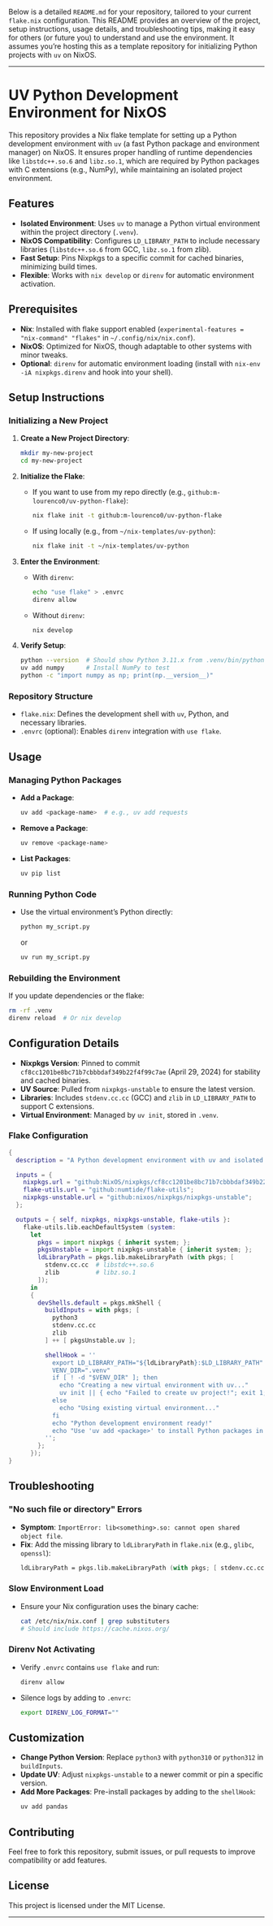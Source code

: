 Below is a detailed `README.md` for your repository, tailored to your current `flake.nix` configuration. This README provides an overview of the project, setup instructions, usage details, and troubleshooting tips, making it easy for others (or future you) to understand and use the environment. It assumes you’re hosting this as a template repository for initializing Python projects with `uv` on NixOS.

---

# UV Python Development Environment for NixOS

This repository provides a Nix flake template for setting up a Python development environment with `uv` (a fast Python package and environment manager) on NixOS. It ensures proper handling of runtime dependencies like `libstdc++.so.6` and `libz.so.1`, which are required by Python packages with C extensions (e.g., NumPy), while maintaining an isolated project environment.

## Features
- **Isolated Environment**: Uses `uv` to manage a Python virtual environment within the project directory (`.venv`).
- **NixOS Compatibility**: Configures `LD_LIBRARY_PATH` to include necessary libraries (`libstdc++.so.6` from GCC, `libz.so.1` from zlib).
- **Fast Setup**: Pins Nixpkgs to a specific commit for cached binaries, minimizing build times.
- **Flexible**: Works with `nix develop` or `direnv` for automatic environment activation.

## Prerequisites
- **Nix**: Installed with flake support enabled (`experimental-features = "nix-command" "flakes"` in `~/.config/nix/nix.conf`).
- **NixOS**: Optimized for NixOS, though adaptable to other systems with minor tweaks.
- **Optional**: `direnv` for automatic environment loading (install with `nix-env -iA nixpkgs.direnv` and hook into your shell).

## Setup Instructions

### Initializing a New Project
1. **Create a New Project Directory**:
   ```bash
   mkdir my-new-project
   cd my-new-project
   ```

2. **Initialize the Flake**:
   - If you want to use from my repo directly (e.g., `github:m-lourenco0/uv-python-flake`):
     ```bash
     nix flake init -t github:m-lourenco0/uv-python-flake
     ```
   - If using locally (e.g., from `~/nix-templates/uv-python`):
     ```bash
     nix flake init -t ~/nix-templates/uv-python
     ```

3. **Enter the Environment**:
   - With `direnv`:
     ```bash
     echo "use flake" > .envrc
     direnv allow
     ```
   - Without `direnv`:
     ```bash
     nix develop
     ```

4. **Verify Setup**:
   ```bash
   python --version  # Should show Python 3.11.x from .venv/bin/python
   uv add numpy      # Install NumPy to test
   python -c "import numpy as np; print(np.__version__)"
   ```

### Repository Structure
- `flake.nix`: Defines the development shell with `uv`, Python, and necessary libraries.
- `.envrc` (optional): Enables `direnv` integration with `use flake`.

## Usage

### Managing Python Packages
- **Add a Package**:
  ```bash
  uv add <package-name>  # e.g., uv add requests
  ```
- **Remove a Package**:
  ```bash
  uv remove <package-name>
  ```
- **List Packages**:
  ```bash
  uv pip list
  ```

### Running Python Code
- Use the virtual environment’s Python directly:
  ```bash
  python my_script.py
  ```
  or
  ```bash
  uv run my_script.py
  ```

### Rebuilding the Environment
If you update dependencies or the flake:
```bash
rm -rf .venv
direnv reload  # Or nix develop
```

## Configuration Details
- **Nixpkgs Version**: Pinned to commit `cf8cc1201be8bc71b7cbbbdaf349b22f4f99c7ae` (April 29, 2024) for stability and cached binaries.
- **UV Source**: Pulled from `nixpkgs-unstable` to ensure the latest version.
- **Libraries**: Includes `stdenv.cc.cc` (GCC) and `zlib` in `LD_LIBRARY_PATH` to support C extensions.
- **Virtual Environment**: Managed by `uv init`, stored in `.venv`.

### Flake Configuration
```nix
{
  description = "A Python development environment with uv and isolated venv";

  inputs = {
    nixpkgs.url = "github:NixOS/nixpkgs/cf8cc1201be8bc71b7cbbbdaf349b22f4f99c7ae"; # 2024-04-29
    flake-utils.url = "github:numtide/flake-utils";
    nixpkgs-unstable.url = "github:nixos/nixpkgs/nixpkgs-unstable";
  };

  outputs = { self, nixpkgs, nixpkgs-unstable, flake-utils }:
    flake-utils.lib.eachDefaultSystem (system:
      let
        pkgs = import nixpkgs { inherit system; };
        pkgsUnstable = import nixpkgs-unstable { inherit system; };
        ldLibraryPath = pkgs.lib.makeLibraryPath (with pkgs; [
          stdenv.cc.cc  # libstdc++.so.6
          zlib          # libz.so.1
        ]);
      in
      {
        devShells.default = pkgs.mkShell {
          buildInputs = with pkgs; [
            python3
            stdenv.cc.cc
            zlib
          ] ++ [ pkgsUnstable.uv ];

          shellHook = ''
            export LD_LIBRARY_PATH="${ldLibraryPath}:$LD_LIBRARY_PATH"
            VENV_DIR=".venv"
            if [ ! -d "$VENV_DIR" ]; then
              echo "Creating a new virtual environment with uv..."
              uv init || { echo "Failed to create uv project!"; exit 1; }
            else
              echo "Using existing virtual environment..."
            fi
            echo "Python development environment ready!"
            echo "Use 'uv add <package>' to install Python packages in the uv project."
          '';
        };
      });
}
```

## Troubleshooting

### "No such file or directory" Errors
- **Symptom**: `ImportError: lib<something>.so: cannot open shared object file`.
- **Fix**: Add the missing library to `ldLibraryPath` in `flake.nix` (e.g., `glibc`, `openssl`):
  ```nix
  ldLibraryPath = pkgs.lib.makeLibraryPath (with pkgs; [ stdenv.cc.cc zlib glibc ]);
  ```

### Slow Environment Load
- Ensure your Nix configuration uses the binary cache:
  ```bash
  cat /etc/nix/nix.conf | grep substituters
  # Should include https://cache.nixos.org/
  ```

### Direnv Not Activating
- Verify `.envrc` contains `use flake` and run:
  ```bash
  direnv allow
  ```
- Silence logs by adding to `.envrc`:
  ```bash
  export DIRENV_LOG_FORMAT=""
  ```

## Customization
- **Change Python Version**: Replace `python3` with `python310` or `python312` in `buildInputs`.
- **Update UV**: Adjust `nixpkgs-unstable` to a newer commit or pin a specific version.
- **Add More Packages**: Pre-install packages by adding to the `shellHook`:
  ```bash
  uv add pandas
  ```

## Contributing
Feel free to fork this repository, submit issues, or pull requests to improve compatibility or add features.

## License
This project is licensed under the MIT License.

---
